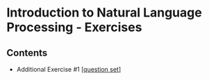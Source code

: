 # Introduction to Natural Language Processing - Exercises

## Contents
* Additional Exercise #1 [[question set]](https://github.com/pratik18v/nlp_exercies/blob/master/add_ex1.txt)
